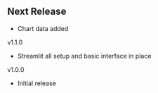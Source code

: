 Next Release
-
* Chart data added

v1.1.0
* Streamlit all setup and basic interface in place

v1.0.0
* Initial release


